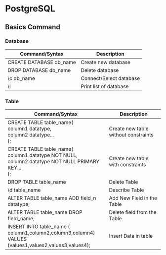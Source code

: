 # PostgreSQL

## Basics Command

### Database

<table style="width:100%;">
<thead>
<tr>
<th>Command/Syntax</th><th>Description</th>
</tr>
</thead>
<tbody>
<tr><td> CREATE DATABASE db_name</td><td> Create new database</td></tr>
<tr><td> DROP DATABASE db_name</td><td> Delete database</td></tr>
<tr><td> \c  db_name</td><td> Connect/Select database</td></tr>
<tr><td> \l </td><td>Print list of database</td></tr>
</tbody>
</table>

### Table

<table style="width:100%;">
<thead>
<tr>
<th>Command/Syntax</th><th>Description</th>
</tr>
</thead>
<tbody>
<tr><td>CREATE TABLE table_name(<br>
    column1 datatype,<br>
    column2 datatype...<br>
);</td><td>Create new table without constraints</td></tr>
<tr><td>CREATE TABLE table_name(<br>
    column1 datatype NOT NULL,<br>
    column2 datatype NOT NULL PRIMARY KEY...<br>
);</td><td>Create new table with constraints</td></tr>
<tr>
<td>DROP TABLE table_name</td><td>Delete Table</td></tr>
<tr>
<td>\d table_name</td><td>Describe Table</td></tr>
<tr>
<td>ALTER TABLE table_name ADD field_n datatype;</td><td>Add New Field in the Table</td></tr>
<tr>
<td>ALTER TABLE table_name DROP field_name;</td><td>Delete field from the Table</td></tr>
<tr>
<td> INSERT INTO table_name (<br>
    column1,column2,column3,column4)<br>
     VALUES (values1,values2,values3,values4);</td><td>Insert Data in table</td></tr>
</tbody>
</table>
